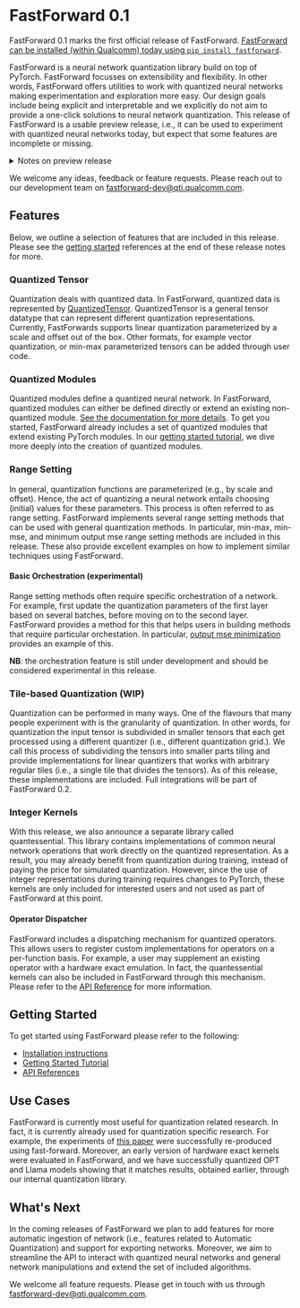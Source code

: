 # FastForward 0.1

FastForward 0.1 marks the first official release of FastForward. [FastForward can be installed
(within Qualcomm) today using `pip install fastforward`](../index.md#installation).

FastForward is a neural network quantization library build on top of PyTorch. FastForward
focusses on extensibility and flexibility. In other words, FastForward offers utilities to
work with quantized neural networks making experimentation and exploration more easy. Our design
goals include being explicit and interpretable and we explicitly do not aim to provide a one-click
solutions to neural network quantization. This release of FastForward is a usable preview release, 
i.e., it can be used to experiment with quantized neural networks today, but expect that some features
are incomplete or missing.

<details>
  <summary>Notes on preview release</summary>
  <div>
    <p>
      Since this marks a preview release of FastForward there is a number of features one
      might expect from a neural network quantization library that are not included (yet).
    </p>
    <p>
      Two noteworthy features that are not included yet are 'autoquant' and
      'export'. This means that the action of quantizing a neural networks
      requires some manual work. And currently, we do not have an export method
      that supports exporting for a particular target device.
    </p>

  </div>
</details>

We welcome any ideas, feedback or feature requests. Please reach out to our development team
on [fastforward-dev@qti.qualcomm.com](mailto:fastforward-dev@qti.qualcomm.com).

## Features
Below, we outline a selection of features that are included in this release.
Please see the [getting started](#getting-started) references at the end of
these release notes for more.

### Quantized Tensor
Quantization deals with quantized data. In FastForward, quantized data is
represented by
[QuantizedTensor](../reference/fastforward/quantized_tensor.md#fastforward.quantized_tensor.QuantizedTensor).
QuantizedTensor is a general tensor datatype that can represent different
quantization representations. Currently, FastForwards supports linear
quantization parameterized by a scale and offset out of the box. Other formats,
for example vector quantization, or min-max parameterized tensors can be added
through user code.

### Quantized Modules
Quantized modules define a quantized neural network. In FastForward, quantized
modules can either be defined directly or extend an existing non-quantized
module. [See the documentation for more
details](../reference/fastforward/nn/quantized_module.md#fastforward.nn.quantized_module.QuantizedModule).
To get you started, FastForward already includes a set of quantized modules
that extend existing PyTorch modules. In our [getting started
tutorial](../examples/quantizing_networks.nb.py), we dive more deeply
into the creation of quantized modules.

### Range Setting
In general, quantization functions are parameterized (e.g., by scale and
offset). Hence, the act of quantizing a neural network entails choosing
(initial) values for these parameters. This process is often referred to as
range setting. FastForward implements several range setting methods that can
be used with general quantization methods. In particular, min-max, min-mse, and
minimum output mse range setting methods are included in this release. These
also provide excellent examples on how to implement similar techniques using
FastForward.

#### Basic Orchestration (experimental)
Range setting methods often require specific orchestration of a network. For
example, first update the quantization parameters of the first layer based on
several batches, before moving on to the second layer. FastForward provides a
method for this that helps users in building methods that require particular
orchestation. In particular, [output mse
minimization](../reference/fastforward/quantization/output_mse.md#fastforward.quantization.output_mse.OutputMSE)
provides an example of this.

__NB__: the orchestration feature is still under development and should be considered experimental
in this release.


### Tile-based Quantization (WIP)
Quantization can be performed in many ways. One of the flavours that many
people experiment with is the granularity of quantization. In other words, for
quantization the input tensor is subdivided in smaller tensors that each get
processed using a different quantizer (i.e., different quantization grid.). We
call this process of subdividing the tensors into smaller parts tiling and
provide implementations for linear quantizers that works with arbitrary regular
tiles (i.e., a single tile that divides the tensors). As of this release, these
implementations are included. Full integrations will be part of FastForward
0.2.

### Integer Kernels
With this release, we also announce a separate library called quantessential.
This library contains implementations of common neural network operations that
work directly on the quantized representation. As a result, you may already
benefit from quantization during training, instead of paying the price for
simulated quantization. However, since the use of integer representations
during training requires changes to PyTorch, these kernels are only included
for interested users and not used as part of FastForward at this point.

#### Operator Dispatcher
FastForward includes a dispatching mechanism for quantized operators. This
allows users to register custom implementations for operators on a per-function
basis. For example, a user may supplement an existing operator with a hardware
exact emulation. In fact, the quantessential kernels can also be included in
FastForward through this mechanism. Please refer to the [API Reference](../reference/fastforward/dispatcher.md)
for more information. 


## Getting Started

To get started using FastForward please refer to the following:

* [Installation instructions](../index.md#installation)
* [Getting Started Tutorial](../examples/quantizing_networks.nb.py)
* [API References](../reference/summary.md)

## Use Cases
FastForward is currently most useful for quantization related research. In fact,
it is currently already used for quantization specific research. For
example, the experiments of [this paper](https://arxiv.org/abs/2402.15319) were
successfully re-produced using fast-forward. Moreover, an early version of
hardware exact kernels were evaluated in FastForward, and we have successfully
quantized OPT and Llama models showing that it matches results, obtained earlier,
through our internal quantization library.


## What's Next
In the coming releases of FastForward we plan to add features for more
automatic ingestion of network (i.e., features related to Automatic
Quantization) and support for exporting networks. Moreover, we aim to
streamline the API to interact with quantized neural networks and general
network manipulations and extend the set of included algorithms. 

We welcome all feature requests. Please get in touch with us through [fastforward-dev@qti.qualcomm.com](mailto:fastforward-dev@qti.qualcomm.com).
